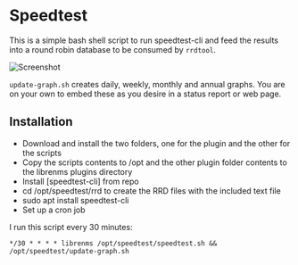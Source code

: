 # Speedtest

This is a simple bash shell script to run speedtest-cli and feed the results into a round robin database to be consumed by `rrdtool`.

![Screenshot](/../speedtst/screenshots/speedtest.PNG?raw=true "Speed Test Screenshot")

`update-graph.sh` creates daily, weekly, monthly and annual graphs. You are on your own to embed these as you desire in a status report or web page.

## Installation
* Download and install the two folders, one for the plugin and the other for the scripts
* Copy the scripts contents to /opt and the other plugin folder contents to the librenms plugins directory
* Install [speedtest-cli] from repo
* cd /opt/speedtest/rrd to create the RRD files with the included text file
* sudo apt install speedtest-cli
* Set up a cron job

I run this script every 30 minutes:
```
*/30 * * * * librenms /opt/speedtest/speedtest.sh && /opt/speedtest/update-graph.sh

```
